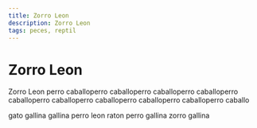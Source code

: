 ```yaml
---
title: Zorro Leon
description: Zorro Leon
tags: peces, reptil
---
```


# Zorro Leon

Zorro Leon perro caballoperro caballoperro caballoperro caballoperro caballoperro caballoperro caballoperro caballoperro caballoperro caballo

gato gallina gallina perro leon raton perro gallina zorro gallina